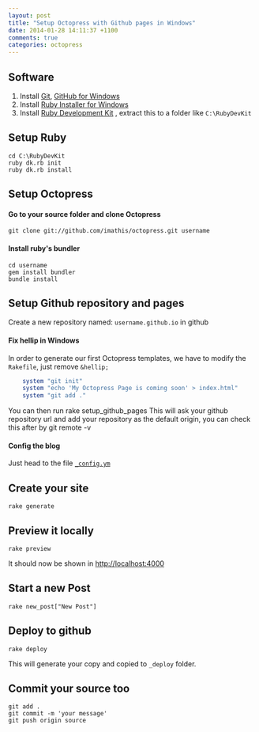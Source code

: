 ```yaml
---
layout: post
title: "Setup Octopress with Github pages in Windows"
date: 2014-01-28 14:11:37 +1100
comments: true
categories: octopress
---
```


## Software ##
1. Install [Git](http://git-scm.com/), [GitHub for Windows](http://windows.github.com)
2. Install [Ruby Installer for Windows](http://rubyinstaller.org/downloads/)
3. Install [Ruby Development Kit](https://github.com/oneclick/rubyinstaller/downloads/)
, extract this to a folder like `C:\RubyDevKit`

## Setup Ruby ##
	cd C:\RubyDevKit
	ruby dk.rb init
	ruby dk.rb install

## Setup Octopress ##
#### Go to your source folder and clone Octopress ####
	git clone git://github.com/imathis/octopress.git username

#### Install ruby's bundler ####
	cd username
	gem install bundler
	bundle install

## Setup Github repository and pages ##
Create a new repository named: `username.github.io` in github

#### Fix hellip in Windows ####
In order to generate our first Octopress templates, we have to modify the `Rakefile`, just remove `&hellip;` 
``` ruby Rakefile
    system "git init"
	system "echo 'My Octopress Page is coming soon' > index.html"
	system "git add ."
```
You can then run
	rake setup_github_pages
This will ask your github repository url and add your repository as the default origin, you can check this after by
	git remote -v

#### Config the blog ####
Just head to the file <a href="http://octopress.org/docs/configuring/"><code>_config.ym</code></a>

## Create your site ##
	rake generate

## Preview it locally ##
	rake preview
It should now be shown in <a href="http://localhost:4000" target="_blank">http://localhost:4000</a>

## Start a new Post ##
	rake new_post["New Post"]

## Deploy to github ##
	rake deploy
This will generate your copy and copied to `_deploy` folder.

## Commit your source too ##
	git add .
	git commit -m 'your message'
	git push origin source

